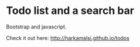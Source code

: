 # Todo list and a search bar
Bootstrap and javascript.

Check it out here: http://harkamalsi.github.io/todos
